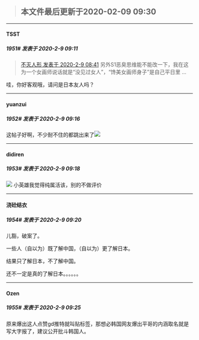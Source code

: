 > ## **本文件最后更新于2020-02-09 09:30** 



-----

####  TSST  
##### 1951#       发表于 2020-2-9 09:11



<blockquote><a href="httphttps://bbs.saraba1st.com/2b/forum.php?mod=redirect&amp;goto=findpost&amp;pid=46366455&amp;ptid=1911999" target="_blank">不灭人形 发表于 2020-2-9 08:41</a>
另外S1恶臭思维能不能改一下，我在这为一个女画师说话就是“没见过女人”，“馋美女画师身子”是自己平日里 ...</blockquote>
哇，你好客观哦，请问是日本友人吗？







-----

####  yuanzui  
##### 1952#       发表于 2020-2-9 09:16




 这帖子好啊，不少耐不住的都跳出来了<img src="https://static.saraba1st.com/image/smiley/face2017/057.png" referrerpolicy="no-referrer">







-----

####  didiren  
##### 1953#       发表于 2020-2-9 09:18



<img src="https://static.saraba1st.com/image/smiley/face2017/245.png" referrerpolicy="no-referrer"> 小英雄我觉得纯属活该，别的不做评价







-----

####  浇砼结衣  
##### 1954#       发表于 2020-2-9 09:20




儿豁，破案了。

一些人（自以为）既了解中国，（自以为）更了解日本。

结果只了解日本，不了解中国。

还不一定是真的了解日本。。。。。。







-----

####  Ozen  
##### 1955#       发表于 2020-2-9 09:25




原来爆出这人点赞gd推特就叫贴标签，那想必韩国网友爆出平哥的内涵取名就是写大字报了，建议公开批斗韩国人。





